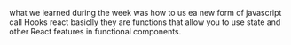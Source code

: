 what we learned during the week was how to us ea new form of javascript call Hooks react basiclly they are functions that allow you to use state and other React features in functional components.